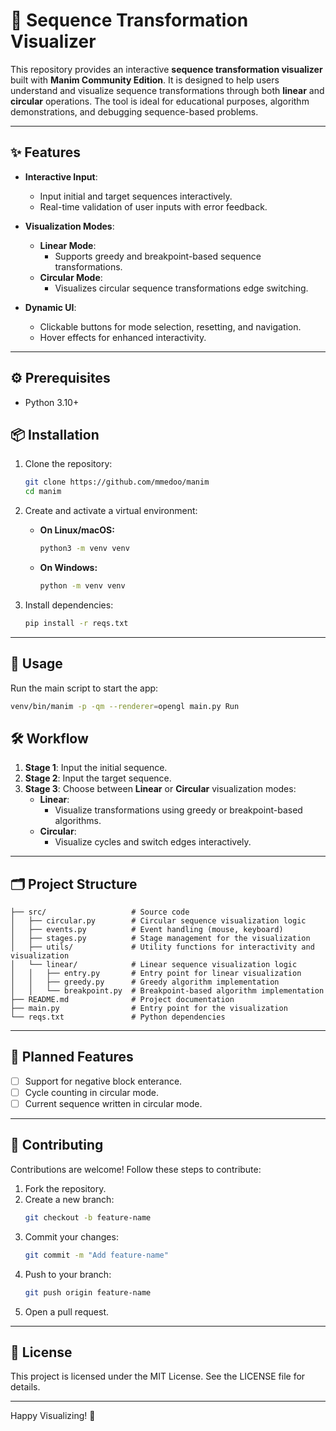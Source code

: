 # 🧬 Sequence Transformation Visualizer

This repository provides an interactive **sequence transformation visualizer** built with **Manim Community Edition**. It is designed to help users understand and visualize sequence transformations through both **linear** and **circular** operations. The tool is ideal for educational purposes, algorithm demonstrations, and debugging sequence-based problems.

---

## ✨ Features

- **Interactive Input**:
  - Input initial and target sequences interactively.
  - Real-time validation of user inputs with error feedback.

- **Visualization Modes**:
  - **Linear Mode**:
    - Supports greedy and breakpoint-based sequence transformations.
  - **Circular Mode**:
    - Visualizes circular sequence transformations edge switching.

- **Dynamic UI**:
  - Clickable buttons for mode selection, resetting, and navigation.
  - Hover effects for enhanced interactivity.

---

## ⚙️ Prerequisites

- Python 3.10+

## 📦 Installation

1. Clone the repository:
   ```bash
   git clone https://github.com/mmedoo/manim
   cd manim
   ```

2. Create and activate a virtual environment:

   - **On Linux/macOS:**
     ```bash
     python3 -m venv venv
     ```

   - **On Windows:**
     ```bash
     python -m venv venv
     ```

3. Install dependencies:
   ```bash
   pip install -r reqs.txt
   ```
---

## 🚀 Usage

Run the main script to start the app:
```bash
venv/bin/manim -p -qm --renderer=opengl main.py Run
```

## 🛠️ Workflow

1. **Stage 1**: Input the initial sequence.
2. **Stage 2**: Input the target sequence.
3. **Stage 3**: Choose between **Linear** or **Circular** visualization modes:
   - **Linear**:
     - Visualize transformations using greedy or breakpoint-based algorithms.
   - **Circular**:
     - Visualize cycles and switch edges interactively.

---

## 🗂️ Project Structure

```
├── src/                   # Source code
│   ├── circular.py        # Circular sequence visualization logic
│   ├── events.py          # Event handling (mouse, keyboard)
│   ├── stages.py          # Stage management for the visualization
│   ├── utils/             # Utility functions for interactivity and visualization
│   └── linear/            # Linear sequence visualization logic
│   │   ├── entry.py       # Entry point for linear visualization
│   │   ├── greedy.py      # Greedy algorithm implementation
│   │   └── breakpoint.py  # Breakpoint-based algorithm implementation
├── README.md              # Project documentation
├── main.py                # Entry point for the visualization
└── reqs.txt               # Python dependencies
```

---

## 🔮 Planned Features

- [ ] Support for negative block enterance.
- [ ] Cycle counting in circular mode.
- [ ] Current sequence written in circular mode.

---

## 🤝 Contributing

Contributions are welcome! Follow these steps to contribute:

1. Fork the repository.
2. Create a new branch:
   ```bash
   git checkout -b feature-name
   ```
3. Commit your changes:
   ```bash
   git commit -m "Add feature-name"
   ```
4. Push to your branch:
   ```bash
   git push origin feature-name
   ```
5. Open a pull request.

---

## 📄 License

This project is licensed under the MIT License. See the LICENSE file for details.

---

Happy Visualizing! 🎥
